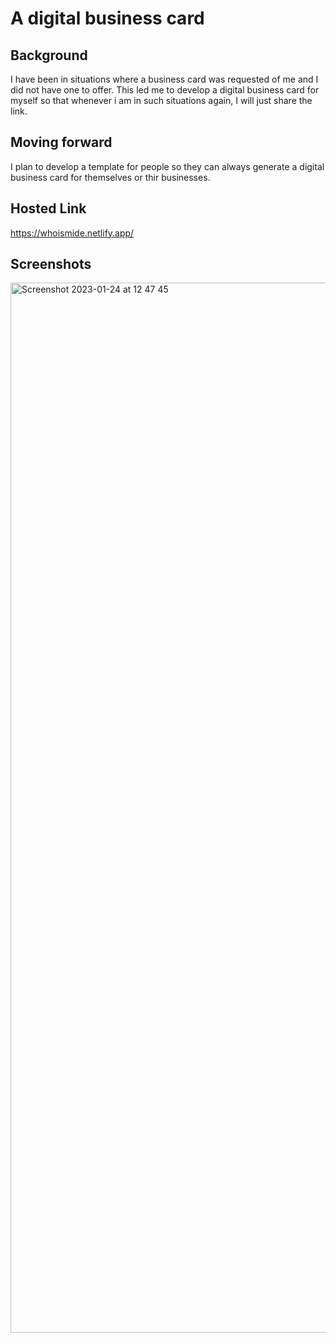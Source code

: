 # A digital business card

## Background
I have been in situations where a business card was requested of me and I did not have one to offer.
This led me to develop a digital business card for myself so that whenever i am in such situations again, I will just share the link. 

## Moving forward
I plan to develop a template for people so they can always generate a digital business card for themselves or thir businesses.

## Hosted Link 
https://whoismide.netlify.app/

## Screenshots

<img width="1680" alt="Screenshot 2023-01-24 at 12 47 45" src="https://user-images.githubusercontent.com/105247728/214285374-bf779d53-631d-4074-bbf6-cb1e876e89d4.png">

